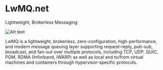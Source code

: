 # LwMQ.net
Lightweight, Brokerless Messaging

![Alt text](https://www.lwmq.net/assets/img/logo-1024x1024.jpg "LwMQ Logo")

LwMQ is a lightweight, brokerless, zero-configuration, high-performance, and modern message queuing layer supporting request-reply, pub-sub, broadcast, and fan-out over multiple protocols, including TCP, UDP, QUIC, PGM, RDMA (Infiniband, iWARP) as well as local and to/from virtual machines and containers through hypervisor-specific protocols.
